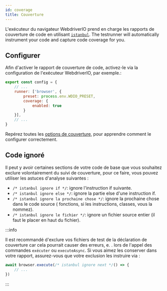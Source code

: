 ```yaml
---
id: coverage
title: Couverture
---
```


L'exécuteur du navigateur WebdriverIO prend en charge les rapports de couverture de code en utilisant [`istanbul`](https://istanbul.js.org/). The testrunner will automatically instrument your code and capture code coverage for you.

## Configurer

Afin d'activer le rapport de couverture de code, activez-le via la configuration de l'exécuteur WebdriverIO, par exemple.:

```js title=wdio.conf.js
export const config = {
    // ...
    runner: ['browser', {
        preset: process.env.WDIO_PRESET,
        coverage: {
            enabled: true
        }
    }],
    // ...
}
```

Repérez toutes les [options de couverture](/docs/runner#coverage-options), pour apprendre comment le configurer correctement.

## Code ignoré

Il peut y avoir certaines sections de votre code de base que vous souhaitez exclure volontairement du suivi de couverture, pour ce faire, vous pouvez utiliser les astuces d'analyse suivantes :

- `/* istanbul ignore if */`: ignore l'instruction if suivante.
- `/* istanbul ignore else */`: ignore la partie else d'une instruction if.
- `/* istanbul ignore la prochaine chose */`: ignore la prochaine chose dans le code source ( fonctions, si les instructions, classes, vous la nommez).
- `/* istanbul ignore le fichier */`: ignore un fichier source entier (il faut le placer en haut du fichier).

:::info

Il est recommandé d'exclure vos fichiers de test de la déclaration de couverture car cela pourrait causer des erreurs, e. . lors de l'appel des commandes `exécuter` ou `executeAsync`. Si vous aimez les conserver dans votre rapport, assurez-vous que votre exclusion les instruire via :

```ts
await browser.execute(/* istanbul ignore next */() => {
    // ...
})
```

:::
